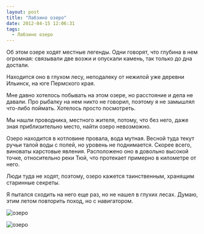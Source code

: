```yaml
---
layout: post
title: "Лабзино озеро"
date: 2012-04-15 12:06:31
tags:
  - Лабзино озеро
---
```

Об этом озере ходят местные легенды. Одни говорят, что глубина в нем
огромная: связывали две возжи и опускали камень, так только до дна
достали.

Находится оно в глухом лесу, неподалеку от нежилой уже деревни Ильинск,
на юге Пермского края.

Мне давно хотелось побывать на этом озере, но расстояние и дела не
давали. Про рыбалку на нем никто не говорил, поэтому я не замышлял
что-либо поймать. Хотелось просто посмотреть.

Мы нашли проводника, местного жителя, потому, что без него, даже зная
приблизительно место, найти озеро невозможно.

Озеро находится в котловине провала, вода мутная. Весной туда текут
ручьи талой воды с полей, но уровень не поднимается. Скорее всего,
виноваты карстовые явления. Расположено оно в довольно высокой точке,
относительно реки Тюй, что протекает примерно в километре от него.

Люди туда не ходят, поэтому, озеро кажется таинственным, хранящим
старинные секреты.

Я пытался сходить на него еще раз, но не нашел в глухих лесах. Думаю,
этим летом повторить поход, но с навигатором.

![озеро](http://fishingguru.ru/uploads/images/00/00/01/2012/04/15/560f11.jpg)

![озеро](http://fishingguru.ru/uploads/images/00/00/01/2012/04/15/2d7854.jpg)
